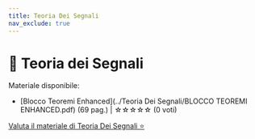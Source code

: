 ```yaml
---
title: Teoria Dei Segnali
nav_exclude: true
---
```


# 📘 Teoria dei Segnali


Materiale disponibile:

- [Blocco Teoremi Enhanced](../Teoria Dei Segnali/BLOCCO TEOREMI ENHANCED.pdf) (69 pag.) | ☆☆☆☆☆ (0 voti)


[Valuta il materiale di Teoria Dei Segnali ⭐](https://docs.google.com/forms/d/e/1FAIpQLSdtodu3VPHwG825FNluwVazuPSc_mzX1lgQC1v22RndIOVhaQ/viewform?usp=sharing&ouid=109525115750796240677)
